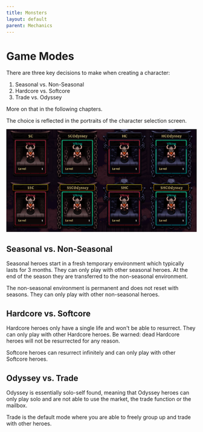 ```yaml
---
title: Monsters
layout: default
parent: Mechanics
---
```


# Game Modes

There are three key decisions to make when creating a character:
1. Seasonal vs. Non-Seasonal
1. Hardcore vs. Softcore
1. Trade vs. Odyssey

More on that in the following chapters.

The choice is reflected in the portraits of the character selection screen.

![Image](../../assets/images/character_selection.png "Game Mode selection")

## Seasonal vs. Non-Seasonal
Seasonal heroes start in a fresh temporary environment which typically lasts for 3 months. They can only play with other seasonal heroes. At the end of the season they are transferred to the non-seasonal environment.

The non-seasonal environment is permanent and does not reset with seasons. They can only play with other non-seasonal heroes.

## Hardcore vs. Softcore
Hardcore heroes only have a single life and won't be able to resurrect. They can only play with other Hardcore heroes. Be warned: dead Hardcore heroes will not be resurrected for any reason.

Softcore heroes can resurrect infinitely and can only play with other Softcore heroes.

## Odyssey vs. Trade
Odyssey is essentially solo-self found, meaning that Odyssey heroes can only play solo and are not able to use the market, the trade function or the mailbox. 

Trade is the default mode where you are able to freely group up and trade with other heroes.